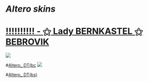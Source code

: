 # *Altero skins*

# [!!!!!!!!!! - ⚝ Lady BERNKASTEL ⚝ BEBROVIK](https://disk.yandex.ru/d/hgbnYEsrI6ZZFw)

![](https://i.postimg.cc/vHH6vN2P/screenshot057.jpg)

#[Altero_ DT(bc](https://disk.yandex.ru/d/GNuLzdGzujhoOA)
![](https://disk.yandex.ru/i/mSoLBB4d8xA59g)

#[Altero_ DT(bs)](https://disk.yandex.ru/d/1MYf5hstXl9-aQ)
![]()
